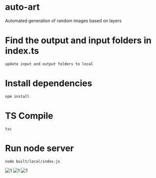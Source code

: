 # auto-art
Automated generation of random images based on layers

# Find the output and input folders in index.ts
```
update input and output folders to local 
```

# Install dependencies
```
npm install
```

# TS Compile
```
tsc
```

# Run node server
```
node built/local/index.js
```

![1](https://user-images.githubusercontent.com/28826610/156940677-a67f23b7-6f46-46e3-be46-968eab003b3d.png)
![1](https://user-images.githubusercontent.com/28826610/156940720-db50047d-a3e5-4564-8cf3-30bf63c44dd7.png)
![1](https://user-images.githubusercontent.com/28826610/156940738-ccff5c9f-2dab-422e-b728-d457e4992a66.png)
